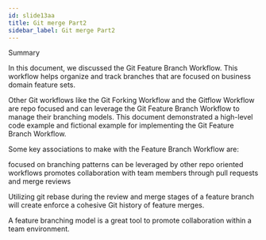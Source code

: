 ```yaml
---
id: slide13aa
title: Git merge Part2
sidebar_label: Git merge Part2
---
```




Summary

In this document, we discussed the Git Feature Branch Workflow. This workflow helps organize and track branches that are focused on business domain feature sets.

Other Git workflows like the Git Forking Workflow and the Gitflow Workflow are repo focused and can leverage the Git Feature Branch Workflow to manage their branching models. This document demonstrated a high-level code example and fictional example for implementing the Git Feature Branch Workflow.

Some key associations to make with the Feature Branch Workflow are:

focused on branching patterns
can be leveraged by other repo oriented workflows
promotes collaboration with team members through pull requests and merge reviews


Utilizing git rebase during the review and merge stages of a feature branch will create enforce a cohesive Git history of feature merges.

A feature branching model is a great tool to promote collaboration within a team environment.

